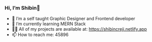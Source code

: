###  Hi, I’m Shibin👋

- 👀 I’m a self taught Graphic Designer and Frontend developer
- 🌱 I’m currently learning MERN Stack
- 👨‍💻 All of my projects are available at: https://shibincreji.netlify.app
- 📫 How to reach me: 45896


